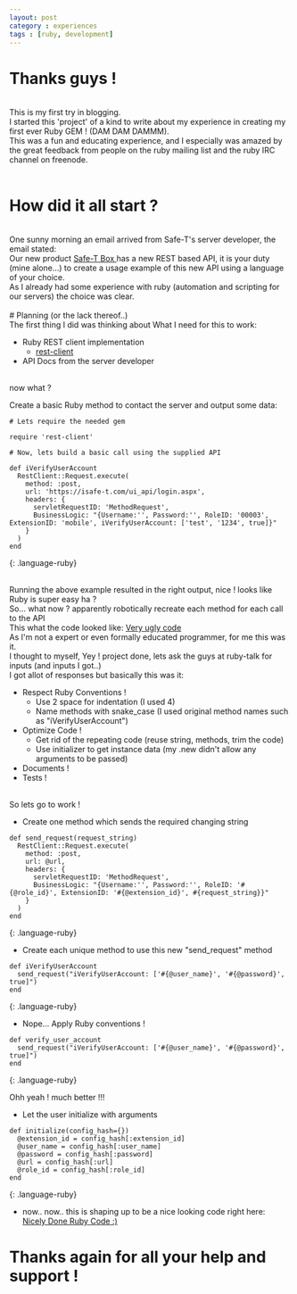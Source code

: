 ```yaml
---
layout: post
category : experiences
tags : [ruby, development]
---
```


# Thanks guys !
<br>
This is my first try in blogging.<br>
I started this 'project' of a kind to write about my experience in creating my first ever Ruby GEM ! (DAM DAM DAMMM).<br>
This was a fun and educating experience, and I especially was amazed by the great feedback from people on the ruby mailing list and the ruby IRC channel on freenode.<br><br>

# How did it all start ?
<br> 
One sunny morning an email arrived from Safe-T's server developer, the email stated:<br>
Our new product <a href="http://www.safe-t.com/safe-t-box/"> Safe-T Box </a> has a new REST based API, it is your duty (mine alone...) to create a usage example of this new API using a language of your choice.<br>
As I already had some experience with ruby (automation and scripting for our servers) the choice was clear.<br>
<br>
# Planning (or the lack thereof..)
<br>
The first thing I did was thinking about What I need for this to work:<br>
  
* Ruby REST client implementation
  * <a href="https://github.com/rest-client/rest-client"> rest-client </a>
*   API Docs from the server developer


<br>
now what ?<br>

Create a basic Ruby method to contact the server and output some data:

~~~
# Lets require the needed gem

require 'rest-client'

# Now, lets build a basic call using the supplied API

def iVerifyUserAccount
  RestClient::Request.execute(
    method: :post,
    url: 'https://isafe-t.com/ui_api/login.aspx',
    headers: {
      servletRequestID: 'MethodRequest',
      BusinessLogic: "{Username:'', Password:'', RoleID: '00003', ExtensionID: 'mobile', iVerifyUserAccount: ['test', '1234', true]}"
    }
  )
end
~~~
{: .language-ruby}

<br>
Running the above example resulted in the right output, nice ! looks like Ruby is super easy ha ? <br>
So... what now ? apparently robotically recreate each method for each call to the API <br>
This what the code looked like:
<a href="https://github.com/bararchy/safe-t-rest/blob/eb974ed1977c817aa131af772bd8c309b443eb64/lib/safe-t-rest.rb"> Very ugly code </a> <br>
As I'm not a expert or even formally educated programmer, for me this was it.<br>
I thought to myself, Yey ! project done, lets ask the guys at ruby-talk for inputs (and inputs I got..)<br>
I got allot of responses but basically this was it:

* Respect Ruby Conventions !
  * Use 2 space for indentation (I used 4)
  * Name methods with snake_case (I used original method names such as "iVerifyUserAccount")
* Optimize Code !
  * Get rid of the repeating code (reuse string, methods, trim the code)
  * Use initializer to get instance data (my .new didn't allow any arguments to be passed)
* Documents !
* Tests !

<br>
So lets go to work !<br>


* Create one method which sends the required changing string

~~~
def send_request(request_string)
  RestClient::Request.execute(
    method: :post,
    url: @url,
    headers: {
      servletRequestID: 'MethodRequest',
      BusinessLogic: "{Username:'', Password:'', RoleID: '#{@role_id}', ExtensionID: '#{@extension_id}', #{request_string}}"
    }
  )
end
~~~
{: .language-ruby}

* Create each unique method to use this new "send_request" method

~~~
def iVerifyUserAccount
  send_request("iVerifyUserAccount: ['#{@user_name}', '#{@password}', true]")
end
~~~
{: .language-ruby}

* Nope... Apply Ruby conventions ! 

~~~
def verify_user_account
  send_request("iVerifyUserAccount: ['#{@user_name}', '#{@password}', true]")
end
~~~
{: .language-ruby}

Ohh yeah ! much better !!! <br>

* Let the user initialize with arguments

~~~
def initialize(config_hash={})
  @extension_id = config_hash[:extension_id]
  @user_name = config_hash[:user_name]
  @password = config_hash[:password]
  @url = config_hash[:url]
  @role_id = config_hash[:role_id]
end
~~~
{: .language-ruby}

* now.. now.. this is shaping up to be a nice looking code right here:
<a href="https://github.com/bararchy/safe-t-rest/blob/master/lib/safe-t-rest.rb"> Nicely Done Ruby Code :) </a>

# Thanks again for all your help and support !